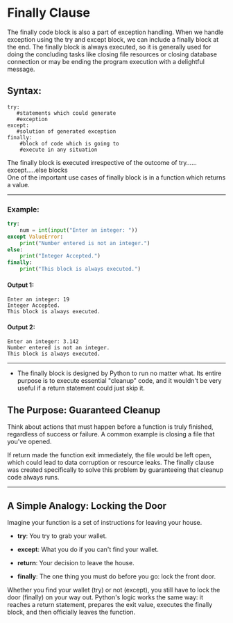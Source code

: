 # Finally Clause
The finally code block is also a part of exception handling. When we handle exception using the try and except block, we can include a finally block at the end. The finally block is always executed, so it is generally used for doing the concluding tasks like closing file resources or closing database connection or may be ending the program execution with a delightful message.

## Syntax:
```
try:
   #statements which could generate 
   #exception
except:
   #solution of generated exception
finally:
    #block of code which is going to 
    #execute in any situation
```

The finally block is executed irrespective of the outcome of try……except…..else blocks\
One of the important use cases of finally block is in a function which returns a value.

---
### Example:
```python
try:
    num = int(input("Enter an integer: "))
except ValueError:
    print("Number entered is not an integer.")
else:
    print("Integer Accepted.")
finally:
    print("This block is always executed.")
 ```

#### Output 1:
```
Enter an integer: 19
Integer Accepted.
This block is always executed.
```
#### Output 2:
```
Enter an integer: 3.142
Number entered is not an integer.
This block is always executed.
```
---
- The finally block is designed by Python to run no matter what. Its entire purpose is to execute essential "cleanup" code, and it wouldn't be very useful if a return statement could just skip it.

## The Purpose: Guaranteed Cleanup
Think about actions that must happen before a function is truly finished, regardless of success or failure. A common example is closing a file that you've opened.

If return made the function exit immediately, the file would be left open, which could lead to data corruption or resource leaks. The finally clause was created specifically to solve this problem by guaranteeing that cleanup code always runs.

---
## A Simple Analogy: Locking the Door
Imagine your function is a set of instructions for leaving your house.

- ****try****: You try to grab your wallet.

- ****except****: What you do if you can't find your wallet.

- ****return****: Your decision to leave the house.

- ****finally****: The one thing you must do before you go: lock the front door.

Whether you find your wallet (try) or not (except), you still have to lock the door (finally) on your way out. Python's logic works the same way: it reaches a return statement, prepares the exit value, executes the finally block, and then officially leaves the function.

